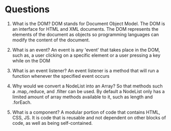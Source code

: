 # Questions

1. What is the DOM?
   DOM stands for Document Object Model. The DOM is an interface for HTML and XML documents. The DOM represents the elements of the document as objects so programming languages can modify the content of the document.

2. What is an event?
   An event is any 'event' that takes place in the DOM, such as, a user clicking on a specific element or a user pressing a key while on the DOM

3. What is an event listener?
   An event listener is a method that will run a function whenever the specified event occurs

4. Why would we convert a NodeList into an Array?
   So that methods such a .map,.reduce, and .filter can be used. By default a NodeList only has a limited amount of array methods available to it, such as length and .forEach.

5. What is a component? 
   A modular portion of code that contains HTML, CSS, JS. It is code that is reusable and not dependent on other blocks of code, as well as being self-contained.
